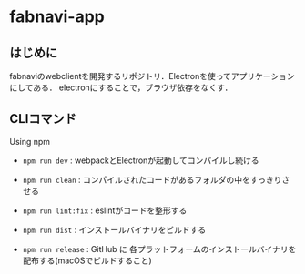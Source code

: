 # fabnavi-app

## はじめに

fabnaviのwebclientを開発するリポジトリ．Electronを使ってアプリケーションにしてある．
electronにすることで，ブラウザ依存をなくす．

## CLIコマンド

Using npm

- `npm run dev` : webpackとElectronが起動してコンパイルし続ける

- `npm run clean` : コンパイルされたコードがあるフォルダの中をすっきりさせる

- `npm run lint:fix` : eslintがコードを整形する

- `npm run dist` : インストールバイナリをビルドする

- `npm run release` : GitHub に 各プラットフォームのインストールバイナリを配布する(macOSでビルドすること)

